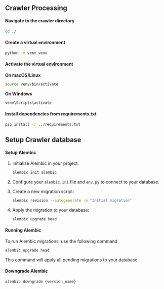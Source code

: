 ## Crawler Processing

#### Navigate to the crawler directory

```sh
cd ./
```

#### Create a virtual environment

```sh
python -m venv venv
```

#### Activate the virtual environment

**On macOS/Linux**

```sh
source venv/bin/activate
```

**On Windows**

```sh
venv\Scripts\activate
```

#### Install dependencies from requirements.txt

```sh
pip install -r ../requirements.txt
```

## Setup Crawler database

#### Setup Alembic

1. Initialize Alembic in your project:

   ```sh
   alembic init alembic
   ```

2. Configure your `alembic.ini` file and `env.py` to connect to your database.

3. Create a new migration script:

   ```sh
   alembic revision --autogenerate -m "Initial migration"
   ```

4. Apply the migration to your database:

   ```sh
   alembic upgrade head
   ```

#### Running Alembic

To run Alembic migrations, use the following command:

```sh
alembic upgrade head
```

This command will apply all pending migrations to your database.

#### Downgrade Alembic

```sh
alembic downgrade {version_name}
```
